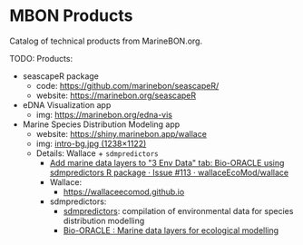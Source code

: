 # MBON Products

Catalog of technical products from MarineBON.org.

TODO: Products:
* seascapeR package
  * code: https://github.com/marinebon/seascapeR/
  * website: https://marinebon.org/seascapeR
* eDNA Visualization app
  * img: https://marinebon.org/edna-vis
* Marine Species Distribution Modeling app
  * website: https://shiny.marinebon.app/wallace
  * img: [intro-bg.jpg (1238×1122)](https://wallaceecomod.github.io/img/intro-bg.jpg)
  * Details: Wallace + `sdmpredictors`
    * [Add marine data layers to "3 Env Data" tab: Bio-ORACLE using sdmpredictors R package · Issue #113 · wallaceEcoMod/wallace](https://github.com/wallaceEcoMod/wallace/issues/113) 
    * Wallace:
      * https://wallaceecomod.github.io 
    * sdmpredictors: 
      * [sdmpredictors](https://github.com/lifewatch/sdmpredictors): compilation of environmental data for species distribution modelling
      * [Bio-ORACLE : Marine data layers for ecological modelling](https://bio-oracle.org/code.php)
